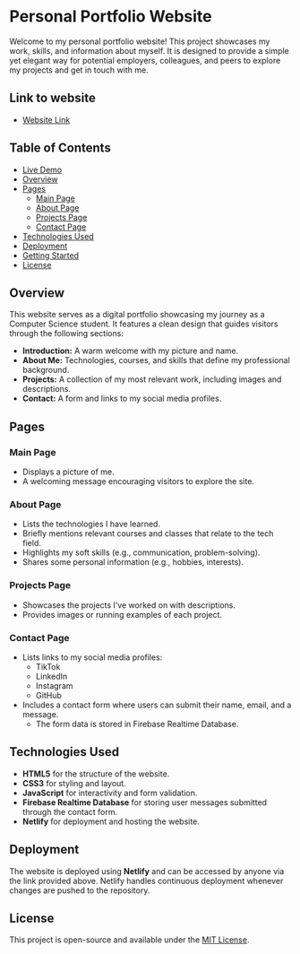 # Personal Portfolio Website

Welcome to my personal portfolio website! This project showcases my work, skills, and information about myself. It is designed to provide a simple yet elegant way for potential employers, colleagues, and peers to explore my projects and get in touch with me.

## Link to website
- [Website Link](https://egr-portfolio.netlify.app)

## Table of Contents

- [Live Demo](#live-demo)
- [Overview](#overview)
- [Pages](#pages)
  - [Main Page](#main-page)
  - [About Page](#about-page)
  - [Projects Page](#projects-page)
  - [Contact Page](#contact-page)
- [Technologies Used](#technologies-used)
- [Deployment](#deployment)
- [Getting Started](#getting-started)
- [License](#license)

## Overview

This website serves as a digital portfolio showcasing my journey as a Computer Science student. It features a clean design that guides visitors through the following sections:

- **Introduction:** A warm welcome with my picture and name.
- **About Me:** Technologies, courses, and skills that define my professional background.
- **Projects:** A collection of my most relevant work, including images and descriptions.
- **Contact:** A form and links to my social media profiles.

## Pages

### Main Page

- Displays a picture of me.
- A welcoming message encouraging visitors to explore the site.

### About Page

- Lists the technologies I have learned.
- Briefly mentions relevant courses and classes that relate to the tech field.
- Highlights my soft skills (e.g., communication, problem-solving).
- Shares some personal information (e.g., hobbies, interests).

### Projects Page

- Showcases the projects I’ve worked on with descriptions.
- Provides images or running examples of each project.

### Contact Page

- Lists links to my social media profiles: 
  - TikTok
  - LinkedIn
  - Instagram
  - GitHub
- Includes a contact form where users can submit their name, email, and a message.
  - The form data is stored in Firebase Realtime Database.

## Technologies Used

- **HTML5** for the structure of the website.
- **CSS3** for styling and layout.
- **JavaScript** for interactivity and form validation.
- **Firebase Realtime Database** for storing user messages submitted through the contact form.
- **Netlify** for deployment and hosting the website.

## Deployment

The website is deployed using **Netlify** and can be accessed by anyone via the link provided above. Netlify handles continuous deployment whenever changes are pushed to the repository.


## License

This project is open-source and available under the [MIT License](LICENSE).
